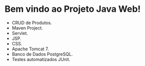 # **Bem vindo ao Projeto Java Web!**

* CRUD de Produtos.
* Maven Project.
* Servlet.
* JSP.
* CSS.
* Apache Tomcat 7.
* Banco de Dados PostgreSQL.
* Testes automatizados JUnit.
